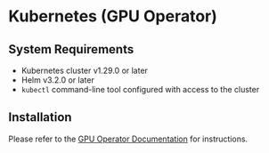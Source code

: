 # Kubernetes (GPU Operator)

## System Requirements

- Kubernetes cluster v1.29.0 or later
- Helm v3.2.0 or later
- `kubectl` command-line tool configured with access to the cluster

## Installation

Please refer to the [GPU Operator Documentation](https://dcgpu.docs.amd.com/projects/gpu-operator/en/latest/installation/kubernetes-helm.html) for instructions.